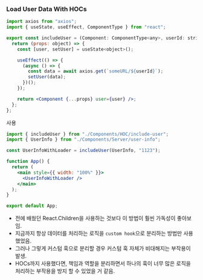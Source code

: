 ### Load User Data With HOCs

```jsx
import axios from "axios";
import { useState, useEffect, ComponentType } from "react";

export const includeUser = (Component: ComponentType<any>, userId: string) => {
  return (props: object) => {
    const [user, setUser] = useState<object>();

    useEffect(() => {
      (async () => {
        const data = await axios.get(`someURL/${userId}`);
        setUser(data);
      })();
    });

    return <Component {...props} user={user} />;
  };
};
```

사용

```jsx
import { includeUser } from "./Components/HOC/include-user";
import { UserInfo } from "./Components/Server/user-info";

const UserInfoWithLoader = includeUser(UserInfo, "1123");

function App() {
  return (
    <main style={{ width: "100%" }}>
      <UserInfoWithLoader />
    </main>
  );
}

export default App;
```

- 전에 배웠던 React.Children을 사용하는 것보다 이 방법이 훨씬 가독성이 좋아보임.
- 지금까지 항상 데이터를 처리하는 로직을 `custom hook`으로 분리하는 방법만 사용했었음.
- 그러나 그렇게 커스텀 훅으로 분리할 경우 커스텀 훅 자체가 비대해지는 부작용이 발생.
- HOCs까지 사용했다면, 책임과 역할을 분리하면서 하나의 훅이 너무 많은 로직을 처리하는 부작용을 방지 할 수 있었을 거 같음.
